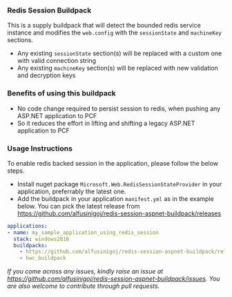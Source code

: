 ### Redis Session Buildpack

This is a supply buildpack that will detect the bounded redis service instance and modifies the `web.config` with the `sessionState` and `machineKey` sections.
- Any existing `sessionState` section(s) will be replaced with a custom one with valid connection string
- Any existing `machineKey` section(s) will be replaced with new validation and decryption keys

### Benefits of using this buildpack
- No code change required to persist session to redis, when pushing any ASP.NET application to PCF 
- So it reduces the effort in lifting and shifting a legacy ASP.NET application to PCF

### Usage Instructions

To enable redis backed session in the application, please follow the below steps.
- Install nuget package `Microsoft.Web.RedisSessionStateProvider` in your application, preferrably the latest one.
- Add the buildpack in your application `manifest.yml` as in the example below. You can pick the latest release from https://github.com/alfusinigoj/redis-session-aspnet-buildpack/releases

```yaml
applications:
- name: my_sample_application_using_redis_session
  stack: windows2016
  buildpacks: 
    - https://github.com/alfusinigoj/redis-session-aspnet-buildpack/releases/download/1.0.0/redis-session-buildpack-win-x64.zip
    - hwc_buildpack
```

*If you come across any issues, kindly raise an issue at https://github.com/alfusinigoj/redis-session-aspnet-buildpack/issues. You are also welcome to contribute through pull requests.*
